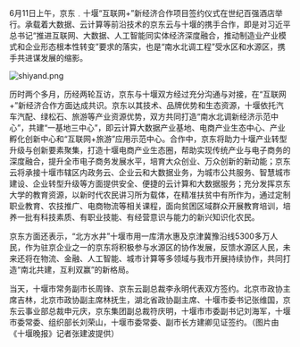 6月11日上午，京东﹒十堰“互联网+”新经济合作项目签约仪式在世纪百强酒店举行。承载着大数据、云计算等前沿技术的京东云与十堰的携手合作，即是对习近平总书记“推进互联网、大数据、人工智能同实体经济深度融合，推动制造业产业模式和企业形态根本性转变”要求的落实，也是“南水北调工程”受水区和水源区，携手共进谋发展的缩影。

![shiyand.png]()

历时两个多月，历经两轮互访，京东与十堰双方经过充分沟通与对接，在“互联网+”新经济合作方面达成共识。京东以其技术、品牌优势和生态资源，十堰依托汽车汽配、绿松石、旅游等产业资源优势，双方共同打造“南水北调新经济示范中心”，共建“一基地三中心”，即云计算大数据产业基地、电商产业生态中心、产业孵化创新中心和“互联网+旅游”应用示范中心。合作中，京东将助力十堰产业转型升级与创新要素聚集，打造十堰电商产业生态圈，帮助实现传统产业与电子商务的深度融合，提升全市电子商务发展水平，培育大众创业、万众创新的新动能；京东云将承接十堰市辖区内政务云、企业云和大数据业务，为城市公共服务、智慧城市建设、企业转型升级等方面提供安全、便捷的云计算和大数据服务；充分发挥京东大学的教育资源，以新时代农民讲习所为载体，在精准扶贫中有所作为，通过定制职业教育、农技推广、电商物流等相关课程，面向贫困区域群众开展教育培训，培养一批有科技素质、有职业技能、有经营意识与能力的新兴知识化农民。

京东方面还表示，“北方水井”十堰市用一库清水惠及京津冀豫沿线5300多万人民，作为驻京企业之一的京东将积极参与水源区的协作发展，反馈水源区人民，未来还将在物流、金融、人工智能、城市计算等多领域与我市开展持续协作，共同打造“南北共建，互利双赢”的新格局。

当天，十堰市常务副市长周锋、京东云副总裁李永明代表双方签约。北京市政协主席吉林，北京市政协副主席林抚生，湖北省政协副主席、十堰市委书记张维国，京东云事业部总裁申元庆，京东集团副总裁符庆明，十堰市市委副书记刘海军，十堰市委常委、组织部长刘荣山，十堰市委常委、副市长方建卿见证签约。（图片由《十堰晚报》记者张建波提供）